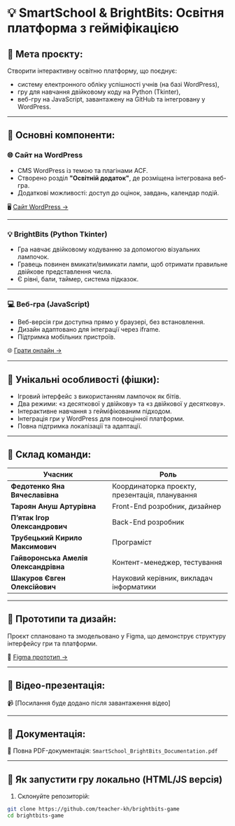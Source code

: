 # 💡 SmartSchool & BrightBits: Освітня платформа з гейміфікацією

## 🧠 Мета проєкту:
Створити інтерактивну освітню платформу, що поєднує:
- систему електронного обліку успішності учнів (на базі WordPress),
- гру для навчання двійковому коду на Python (Tkinter),
- веб-гру на JavaScript, завантажену на GitHub та інтегровану у WordPress.

---

## 🔧 Основні компоненти:

### 🌐 Сайт на WordPress
- CMS WordPress із темою та плагінами ACF.
- Створено розділ **"Освітній додаток"**, де розміщена інтегрована веб-гра.
- Додаткові можливості: доступ до оцінок, завдань, календар подій.

🖥 [Сайт WordPress →](https://e-journal.getenjoyment.net/освітній-додаток/)

---

### 💡 BrightBits (Python Tkinter)
- Гра навчає двійковому кодуванню за допомогою візуальних лампочок.
- Гравець повинен вмикати/вимикати лампи, щоб отримати правильне двійкове представлення числа.
- Є рівні, бали, таймер, система підказок.

---

### 💻 Веб-гра (JavaScript)
- Веб-версія гри доступна прямо у браузері, без встановлення.
- Дизайн адаптовано для інтеграції через iframe.
- Підтримка мобільних пристроїв.

🌐 [Грати онлайн →](https://alphacodekh.github.io/brights_game/)

---

## 🧩 Унікальні особливості (фішки):
- Ігровий інтерфейс з використанням лампочок як бітів.
- Два режими: «з десяткової у двійкову» та «з двійкової у десяткову».
- Інтерактивне навчання з гейміфікованим підходом.
- Інтеграція гри у WordPress для повноцінної платформи.
- Повна підтримка локалізації та адаптації.

---

## 👥 Склад команди:

| Учасник | Роль |
|--------|------|
| **Федотенко Яна Вячеславівна** | Координаторка проєкту, презентація, планування |
| **Тароян Ануш Артурівна** | Front-End розробник, дизайнер |
| **П’ятак Ігор Олександрович** | Back-End розробник |
| **Трубецький Кирило Максимович** | Програміст |
| **Гайворонська Амелія Олександрівна** | Контент-менеджер, тестування |
| **Шакуров Євген Олексійович** | Науковий керівник, викладач інформатики |

---

## 🎨 Прототипи та дизайн:
Проєкт сплановано та змодельовано у Figma, що демонструє структуру інтерфейсу гри та платформи.

🎨 [Figma прототип →](https://www.figma.com/board/hbCJmndreRqTGxvBZWWPFh/Untitled--Copy-?node-id=0-1)

---

## 🎥 Відео-презентація:
📹 [Посилання буде додано після завантаження відео]

---

## 📄 Документація:
📘 Повна PDF-документація: `SmartSchool_BrightBits_Documentation.pdf`

---

## 🧪 Як запустити гру локально (HTML/JS версія)

1. Склонуйте репозиторій:
```bash
git clone https://github.com/teacher-kh/brightbits-game
cd brightbits-game
